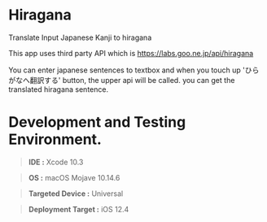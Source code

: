 # Hiragana
Translate Input Japanese Kanji to hiragana

This app uses third party API which is https://labs.goo.ne.jp/api/hiragana

You can enter japanese sentences to textbox and when you touch up 'ひらがなへ翻訳する' button, the upper api will be called.
you can get the translated hiragana sentence. 

# Development and Testing Environment.
>**IDE :** Xcode 10.3

>**OS :** macOS Mojave 10.14.6

>**Targeted Device :** Universal

>**Deployment Target :** iOS 12.4
